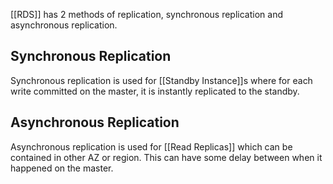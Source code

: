 [[RDS]] has 2 methods of replication, synchronous replication and asynchronous replication. 

## Synchronous Replication
Synchronous replication is used for [[Standby Instance]]s where for each write committed on the master, it is instantly replicated to the standby.

## Asynchronous Replication
Asynchronous replication is used for [[Read Replicas]] which can be contained in other AZ or region. This can have some delay between when it happened on the master.